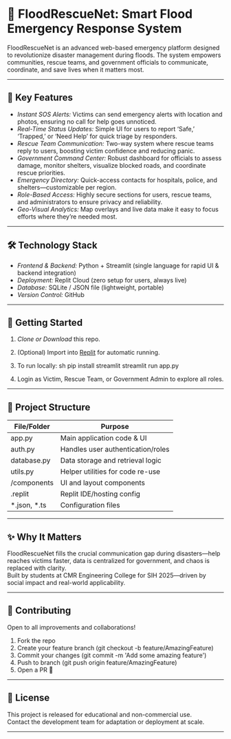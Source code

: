 
# 🚨 FloodRescueNet: Smart Flood Emergency Response System

FloodRescueNet is an advanced web-based emergency platform designed to revolutionize disaster management during floods. The system empowers communities, rescue teams, and government officials to communicate, coordinate, and save lives when it matters most.

***

## 🌟 Key Features

- *Instant SOS Alerts:* Victims can send emergency alerts with location and photos, ensuring no call for help goes unnoticed.
- *Real-Time Status Updates:* Simple UI for users to report ‘Safe,’ ‘Trapped,’ or ‘Need Help’ for quick triage by responders.
- *Rescue Team Communication:* Two-way system where rescue teams reply to users, boosting victim confidence and reducing panic.
- *Government Command Center:* Robust dashboard for officials to assess damage, monitor shelters, visualize blocked roads, and coordinate rescue priorities.
- *Emergency Directory:* Quick-access contacts for hospitals, police, and shelters—customizable per region.
- *Role-Based Access:* Highly secure sections for users, rescue teams, and administrators to ensure privacy and reliability.
- *Geo-Visual Analytics:* Map overlays and live data make it easy to focus efforts where they’re needed most.

***

## 🛠 Technology Stack

- *Frontend & Backend:* Python + Streamlit (single language for rapid UI & backend integration)
- *Deployment:* Replit Cloud (zero setup for users, always live)
- *Database:* SQLite / JSON file (lightweight, portable)
- *Version Control:* GitHub

***

## 🏃 Getting Started

1. *Clone or Download* this repo.
2. (Optional) Import into [Replit](https://replit.com/) for automatic running.
3. To run locally:
   sh
   pip install streamlit
   streamlit run app.py
   
4. Login as Victim, Rescue Team, or Government Admin to explore all roles.

***

## 📁 Project Structure

| File/Folder       | Purpose                                  |
|-------------------|------------------------------------------|
| app.py          | Main application code & UI               |
| auth.py         | Handles user authentication/roles        |
| database.py     | Data storage and retrieval logic         |
| utils.py        | Helper utilities for code re-use         |
| /components     | UI and layout components                 |
| .replit         | Replit IDE/hosting config                |
| *.json, *.ts    | Configuration files                      |

***

## ✨ Why It Matters

FloodRescueNet fills the crucial communication gap during disasters—help reaches victims faster, data is centralized for government, and chaos is replaced with clarity.  
Built by students at CMR Engineering College for SIH 2025—driven by social impact and real-world applicability.

***

## 🤝 Contributing

Open to all improvements and collaborations!  
1. Fork the repo  
2. Create your feature branch (git checkout -b feature/AmazingFeature)
3. Commit your changes (git commit -m 'Add some amazing feature')
4. Push to branch (git push origin feature/AmazingFeature)
5. Open a PR 🚀

***

## 📄 License

This project is released for educational and non-commercial use.  
Contact the development team for adaptation or deployment at scale.

***
